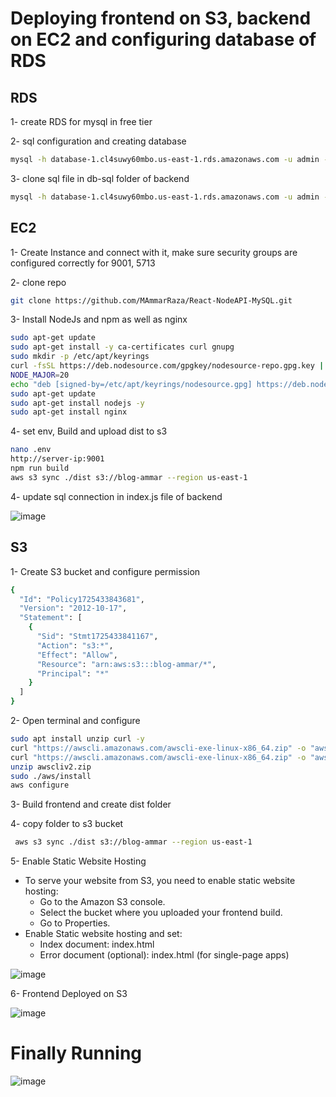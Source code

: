 # Deploying frontend on S3, backend on EC2 and configuring database of RDS

## RDS
1- create RDS for mysql in free tier

2- sql configuration and creating database
```bash
mysql -h database-1.cl4suwy60mbo.us-east-1.rds.amazonaws.com -u admin -p
```
3- clone sql file in db-sql folder of backend
```bash
mysql -h database-1.cl4suwy60mbo.us-east-1.rds.amazonaws.com -u admin -p devops < users.sql
```

## EC2

1- Create Instance and connect with it, make sure security groups are configured correctly for 9001, 5713

2- clone repo
```bash
git clone https://github.com/MAmmarRaza/React-NodeAPI-MySQL.git
```
3- Install NodeJs and npm as well as nginx
```bash
sudo apt-get update
sudo apt-get install -y ca-certificates curl gnupg
sudo mkdir -p /etc/apt/keyrings
curl -fsSL https://deb.nodesource.com/gpgkey/nodesource-repo.gpg.key | sudo gpg --dearmor -o /etc/apt/keyrings/nodesource.gpg
NODE_MAJOR=20
echo "deb [signed-by=/etc/apt/keyrings/nodesource.gpg] https://deb.nodesource.com/node_$NODE_MAJOR.x nodistro main" | sudo tee /etc/apt/sources.list.d/nodesource.list
sudo apt-get update
sudo apt-get install nodejs -y
sudo apt-get install nginx
```
4- set env, Build and upload dist to s3
```bash
nano .env
http://server-ip:9001
npm run build
aws s3 sync ./dist s3://blog-ammar --region us-east-1
```

4- update sql connection in index.js file of backend

![image](https://github.com/user-attachments/assets/44516397-5f4a-4f37-a88a-939522aff44f)

## S3
1- Create S3 bucket and configure permission
```bash
{
  "Id": "Policy1725433843681",
  "Version": "2012-10-17",
  "Statement": [
    {
      "Sid": "Stmt1725433841167",
      "Action": "s3:*",
      "Effect": "Allow",
      "Resource": "arn:aws:s3:::blog-ammar/*",
      "Principal": "*"
    }
  ]
}
```
2- Open terminal and configure
```bash
sudo apt install unzip curl -y
curl "https://awscli.amazonaws.com/awscli-exe-linux-x86_64.zip" -o "awscliv2.zip"
curl "https://awscli.amazonaws.com/awscli-exe-linux-x86_64.zip" -o "awscliv2.zip"
unzip awscliv2.zip
sudo ./aws/install
aws configure
```
3- Build frontend and create dist folder

4- copy folder to s3 bucket
```bash
 aws s3 sync ./dist s3://blog-ammar --region us-east-1
```
5- Enable Static Website Hosting
- To serve your website from S3, you need to enable static website hosting:
  - Go to the Amazon S3 console.
  - Select the bucket where you uploaded your frontend build.
  - Go to Properties.
- Enable Static website hosting and set:
  - Index document: index.html
  - Error document (optional): index.html (for single-page apps)
    
 ![image](https://github.com/user-attachments/assets/51f91faa-b708-4b11-93cc-36124bc3da45)

6- Frontend Deployed on S3

![image](https://github.com/user-attachments/assets/0e645e40-89d6-4781-9922-3af5c244f114)

# Finally Running

![image](https://github.com/user-attachments/assets/d1378763-776b-41ea-8199-4cdfb35f52c4)


 

